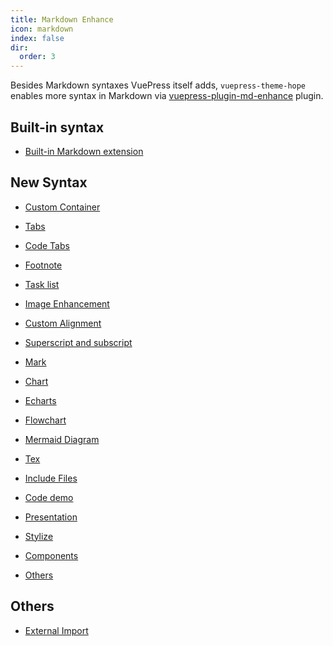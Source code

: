 ```yaml
---
title: Markdown Enhance
icon: markdown
index: false
dir:
  order: 3
---
```


Besides Markdown syntaxes VuePress itself adds, `vuepress-theme-hope` enables more syntax in Markdown via [vuepress-plugin-md-enhance][md-enhance] plugin.

<!-- more -->

## Built-in syntax

- [Built-in Markdown extension](../../cookbook/vuepress/markdown.md)

## New Syntax

- [Custom Container](container.md)

- [Tabs](tabs.md)

- [Code Tabs](code-tabs.md)

- [Footnote](footnote.md)

- [Task list](tasklist.md)

- [Image Enhancement](image.md)

- [Custom Alignment](align.md)

- [Superscript and subscript](sup-sub.md)

- [Mark](mark.md)

- [Chart](chart.md)

- [Echarts](echarts.md)

- [Flowchart](flowchart.md)

- [Mermaid Diagram](mermaid.md)

- [Tex](tex.md)

- [Include Files](include.md)

- [Code demo](demo.md)

- [Presentation](presentation.md)

- [Stylize](stylize.md)

- [Components](components.md)

- [Others](others.md)

## Others

- [External Import](external.md)

[md-enhance]: https://vuepress-theme-hope.github.io/v2/md-enhance/
